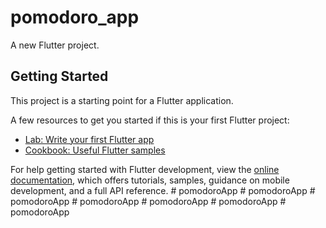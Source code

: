 # pomodoro_app

A new Flutter project.

## Getting Started

This project is a starting point for a Flutter application.

A few resources to get you started if this is your first Flutter project:

- [Lab: Write your first Flutter app](https://docs.flutter.dev/get-started/codelab)
- [Cookbook: Useful Flutter samples](https://docs.flutter.dev/cookbook)

For help getting started with Flutter development, view the
[online documentation](https://docs.flutter.dev/), which offers tutorials,
samples, guidance on mobile development, and a full API reference.
#   p o m o d o r o A p p  
 #   p o m o d o r o A p p  
 #   p o m o d o r o A p p  
 #   p o m o d o r o A p p  
 #   p o m o d o r o A p p  
 #   p o m o d o r o A p p  
 #   p o m o d o r o A p p  
 